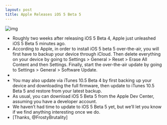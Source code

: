 ```yaml
---
layout: post
title: Apple Releases iOS 5 Beta 5
---
```

![img](http://media.idownloadblog.com/wp-content/uploads/2011/08/iOS-5-Beta-5.png)
* Roughly two weeks after releasing iOS 5 Beta 4, Apple just unleashed iOS 5 Beta 5 minutes ago.
* According to Apple, in order to install iOS 5 beta 5 over-the-air, you will first have to backup your device through iCloud. Then delete everything on your device by going to Settings > General > Reset > Erase All Content and then Settings. Finally, start the over-the-air update by going to Settings > General > Software Update.
*  
* You may also update via iTunes 10.5 Beta 4 by first backing up your device and downloading the full firmware, then update to iTunes 10.5 Beta 5 and restore from your latest backup.
* As usual, you can download iOS 5 Beta 5 from the Apple Dev Center, assuming you have a developer account.
* We haven’t had time to update to iOS 5 Beta 5 yet, but we’ll let you know if we find anything interesting once we do.
* [Thanks, @FrostyBrutality]

